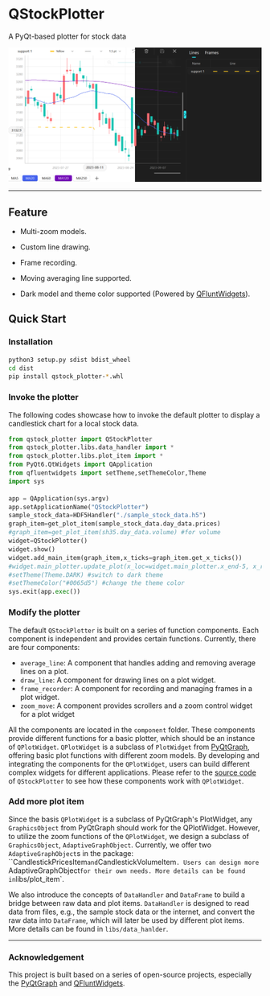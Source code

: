 # QStockPlotter

A PyQt-based plotter for stock data

<img src="pics/main.png" alt="" style="zoom: 50%;" />

------

## Feature

* Multi-zoom models.

* Custom line drawing.

* Frame recording.

* Moving averaging line supported.

* Dark model and theme color supported (Powered by  [QFluntWidgets](https://qfluentwidgets.com/)).

## Quick Start

### Installation

```bash
python3 setup.py sdist bdist_wheel
cd dist
pip install qstock_plotter-*.whl
```

### Invoke the plotter

The following codes showcase how to invoke the default plotter to display a candlestick chart for a local stock data.

```python
from qstock_plotter import QStockPlotter
from qstock_plotter.libs.data_handler import *
from qstock_plotter.libs.plot_item import *
from PyQt6.QtWidgets import QApplication
from qfluentwidgets import setTheme,setThemeColor,Theme
import sys

app = QApplication(sys.argv)
app.setApplicationName("QStockPlotter")
sample_stock_data=HDF5Handler("./sample_stock_data.h5")
graph_item=get_plot_item(sample_stock_data.day_data.prices) 
#graph_item=get_plot_item(sh35.day_data.volume) #for volume
widget=QStockPlotter()
widget.show()
widget.add_main_item(graph_item,x_ticks=graph_item.get_x_ticks())
#widget.main_plotter.update_plot(x_loc=widget.main_plotter.x_end-5, x_range=5) # move to the end
#setTheme(Theme.DARK) #switch to dark theme
#setThemeColor("#0065d5") #change the theme color
sys.exit(app.exec())
```

### Modify the plotter

The default `QStockPlotter` is built on a series of function components. Each component is independent and provides certain functions. Currently, there are four components:

* `average_line`: A component that handles adding and removing average lines on a plot.
* `draw_line`: A component for drawing lines on a plot widget.
* `frame_recorder`: A component for recording and managing frames in a plot widget.
* `zoom_move`: A component provides scrollers and a zoom control widget for a plot widget

All the components are located in the `component` folder. These components provide different functions for a basic plotter, which should be an instance of `QPlotWidget`. `QPlotWidget` is a subclass of `PlotWidget` from [PyQtGraph](https://www.pyqtgraph.org/), offering basic plot functions with different zoom models. By developing and integrating the components for the `QPlotWidget`, users can build different complex widgets for different applications. Please refer to the  [source code](https://github.com/qiauil/QStockPlotter/blob/main/qstock_plotter/__init__.py) of `QStockPlotter` to see how these components work with `QPlotWidget`.

### Add more plot item

Since the basis `QPlotWidget` is a subclass of PyQtGraph's PlotWidget, any `GraphicsObject` from PyQtGraph should work for the QPlotWidget. However, to utilize the zoom functions of the `QPlotWidget`, we design a subclass of `GraphicsObject`, `AdaptiveGraphObject`.  Currently, we offer two `AdaptiveGraphObject`s  in the package: ``CandlestickPricesItem` and `CandlestickVolumeItem`. Users can design more `AdaptiveGraphObject` for their own needs. More details can be found in `libs/plot_item`.

We also introduce the concepts of `DataHandler` and `DataFrame` to build a bridge between raw data and plot items. `DataHandler` is designed to read data from files, e.g., the sample stock data or the internet, and convert the raw data into `DataFrame`, which will later be used by different plot items. More details can be found in `libs/data_hanlder`.

------

### Acknowledgement

This project is built based on a series of open-source projects, especially the [PyQtGraph](https://www.pyqtgraph.org/) and  [QFluntWidgets](https://qfluentwidgets.com/).